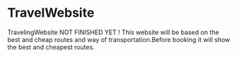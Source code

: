 # TravelWebsite
TravelingWebsite
NOT FINISHED YET ! This website will be based on the best and cheap routes and way of transportation.Before booking it will show the best 
and cheapest routes.
